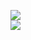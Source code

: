 [![](https://img.shields.io/badge/Made%20With-Github%20Spray-lightgrey.svg?style=for-the-badge&logo=github)](https://github.com/Annihil/github-spray#31147)  
[![](https://i.imgur.com/2DrTn0Z.gif)](https://github.com/Annihil/github-spray)